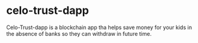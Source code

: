 # celo-trust-dapp
Celo-Trust-dapp is a blockchain app tha helps save money for your kids in the absence of banks so they can withdraw in future time.
